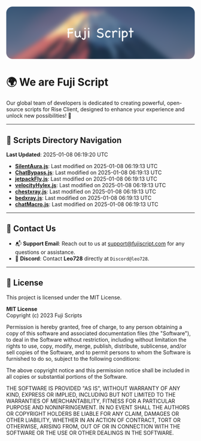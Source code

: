 ![Banner](.github/b.webp)

# 🌍 **We are Fuji Script**

Our global team of developers is dedicated to creating powerful, open-source scripts for Rise Client, designed to enhance your experience and unlock new possibilities! 🌟

---
<!-- SCRIPTS_NAVIGATION_START -->
## 📂 **Scripts Directory Navigation**

**Last Updated**: 2025-01-08 06:19:20 UTC

- **[SilentAura.js](scripts/SilentAura.js)**: Last modified on 2025-01-08 06:19:13 UTC
- **[ChatBypass.js](scripts/ChatBypass.js)**: Last modified on 2025-01-08 06:19:13 UTC
- **[jetpackFly.js](scripts/jetpackFly.js)**: Last modified on 2025-01-08 06:19:13 UTC
- **[velocityHylex.js](scripts/velocityHylex.js)**: Last modified on 2025-01-08 06:19:13 UTC
- **[chestxray.js](scripts/chestxray.js)**: Last modified on 2025-01-08 06:19:13 UTC
- **[bedxray.js](scripts/bedxray.js)**: Last modified on 2025-01-08 06:19:13 UTC
- **[chatMacro.js](scripts/chatMacro.js)**: Last modified on 2025-01-08 06:19:13 UTC

<!-- SCRIPTS_NAVIGATION_END -->

---

## 💬 **Contact Us**  
- 📬 **Support Email**: Reach out to us at [support@fujiscript.com](mailto:support@fujiscript.com) for any questions or assistance.  
- 💬 **Discord**: Contact **Leo728** directly at `Discord@leo728`.

---

## 📜 **License**

This project is licensed under the MIT License.  

**MIT License**  
Copyright (c) 2023 Fuji Scripts  

Permission is hereby granted, free of charge, to any person obtaining a copy of this software and associated documentation files (the "Software"), to deal in the Software without restriction, including without limitation the rights to use, copy, modify, merge, publish, distribute, sublicense, and/or sell copies of the Software, and to permit persons to whom the Software is furnished to do so, subject to the following conditions:  

The above copyright notice and this permission notice shall be included in all copies or substantial portions of the Software.  

THE SOFTWARE IS PROVIDED "AS IS", WITHOUT WARRANTY OF ANY KIND, EXPRESS OR IMPLIED, INCLUDING BUT NOT LIMITED TO THE WARRANTIES OF MERCHANTABILITY, FITNESS FOR A PARTICULAR PURPOSE AND NONINFRINGEMENT. IN NO EVENT SHALL THE AUTHORS OR COPYRIGHT HOLDERS BE LIABLE FOR ANY CLAIM, DAMAGES OR OTHER LIABILITY, WHETHER IN AN ACTION OF CONTRACT, TORT OR OTHERWISE, ARISING FROM, OUT OF OR IN CONNECTION WITH THE SOFTWARE OR THE USE OR OTHER DEALINGS IN THE SOFTWARE.  
